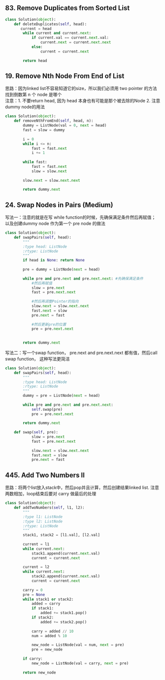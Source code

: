 ## 83. Remove Duplicates from Sorted List
```Python
class Solution(object):
    def deleteDuplicates(self, head):
       current = head 
        while current and current.next:
            if current.val == current.next.val:
                current.next = current.next.next
            else:
                current = current.next
                
        return head
```
## 19. Remove Nth Node From End of List
思路：因为linked list不容易知道它的size，所以我们必须用 two pointer 的方法找到倒数第 n 个 node 是哪个       
注意：1. 不要return head, 因为 head 本身也有可能是那个被去除的Node 2. 注意dummy node的用法

```Python
class Solution(object):
    def removeNthFromEnd(self, head, n):
        dummy = ListNode(val = 0, next = head)
        fast = slow = dummy
        
        i = 0
        while i <= n:
            fast = fast.next
            i += 1
            
        while fast:
            fast = fast.next
            slow = slow.next
            
        slow.next = slow.next.next
        
        return dummy.next

```
## 24. Swap Nodes in Pairs (Medium)
写法一：注意的就是在写 while function的时候，先确保满足条件然后再赋值； 以及创建dummy node 作为第一个 pre node 的做法

```Python
class Solution(object):
    def swapPairs(self, head):
        """
        :type head: ListNode
        :rtype: ListNode
        """
        if head is None: return None
        
        pre = dummy = ListNode(next = head)
        
        while pre and pre.next and pre.next.next: #先确保满足条件
            #然后再赋值
            slow = pre.next
            fast = pre.next.next 
            
            #然后再调整Pointer的指向
            slow.next = slow.next.next
            fast.next = slow
            pre.next = fast
            
            #然后更新pre的位置
            pre = pre.next.next
            
            
        return dummy.next
```


写法二：写一个swap function， pre.next and pre.next.next 都有值，然后call swap function， 这种写法更简洁
```Python
class Solution(object):
    def swapPairs(self, head):
        """
        :type head: ListNode
        :rtype: ListNode
        """
        dummy = pre = ListNode(next = head)
        
        while pre and pre.next and pre.next.next:
            self.swap(pre)
            pre = pre.next.next
        
        return dummy.next
    
    def swap(self, pre):
            slow = pre.next
            fast = pre.next.next 
            
            slow.next = slow.next.next
            fast.next = slow
            pre.next = fast

```
## 445. Add Two Numbers II
思路：将两个list放入stack中，然后pop并且计算，然后创建结果linked list. 注意两数相加，loop结束后要对 carry 做最后的处理

```Python
class Solution(object):
    def addTwoNumbers(self, l1, l2):
        """
        :type l1: ListNode
        :type l2: ListNode
        :rtype: ListNode
        """
        stack1, stack2 = [l1.val], [l2.val]
        
        current = l1
        while current.next:
            stack1.append(current.next.val)
            current = current.next
        
        current = l2
        while current.next:
            stack2.append(current.next.val)
            current = current.next
        
        carry = 0
        pre = None
        while stack1 or stack2:
            added = carry
            if stack1:
                added += stack1.pop()
            if stack2:
                added += stack2.pop()
                
            carry = added // 10
            num = added % 10
            
            new_node = ListNode(val = num, next = pre)
            pre = new_node
            
        if carry:
            new_node = ListNode(val = carry, next = pre)
            
        return new_node
```


